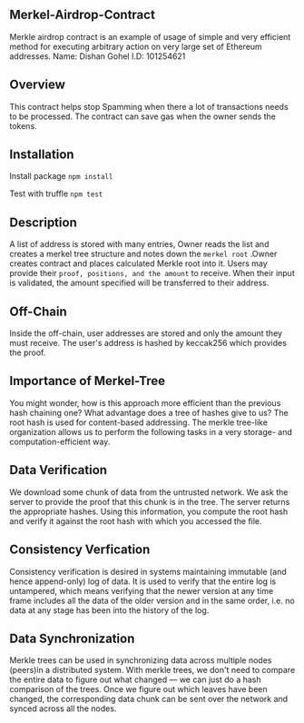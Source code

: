 ## Merkel-Airdrop-Contract
Merkle airdrop contract is an example of usage of simple and very efficient method for executing arbitrary action on very large set of Ethereum addresses.
Name: Dishan Gohel
I.D: 101254621

## Overview
This contract helps stop Spamming when there a lot of transactions needs to be processed. The contract can save gas when the owner sends the tokens.

## Installation
Install package
`npm install`

Test with truffle
`npm test`

## Description
A list of address is stored with many entries, Owner reads the list and creates a merkel tree structure and notes down the `merkel root` .Owner creates contract and places calculated Merkle root into it.
Users may provide their `proof, positions, and the amount` to receive. When their input is validated, the amount specified will be transferred to their address.

## Off-Chain
Inside the off-chain, user addresses are stored and only the amount they must receive. The user's address is hashed by keccak256 which provides the proof.

## Importance of Merkel-Tree 
You might wonder, how is this approach more efficient than the previous hash chaining one? What advantage does a tree of hashes give to us? The root hash is used for content-based addressing. The merkle tree-like organization allows us to perform the following tasks in a very storage- and computation-efficient way.

## Data Verification
We download some chunk of data from the untrusted network.
We ask the server to provide the proof that this chunk is in the tree.
The server returns the appropriate hashes.
Using this information, you compute the root hash and verify it against the root hash with which you accessed the file.

## Consistency Verfication 
Consistency verification is desired in systems maintaining immutable (and hence append-only) log of data. It is used to verify that the entire log is untampered, which means verifying that the newer version at any time frame includes all the data of the older version and in the same order, i.e. no data at any stage has been into the history of the log.

## Data Synchronization 
Merkle trees can be used in synchronizing data across multiple nodes (peers)in a distributed system. With merkle trees, we don't need to compare the entire data to figure out what changed — we can just do a hash comparison of the trees. Once we figure out which leaves have been changed, the corresponding data chunk can be sent over the network and synced across all the nodes.

